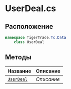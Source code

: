 
# UserDeal.cs
## Расположение
```csharp
namespace TigerTrade.Tc.Data  
    class UserDeal
```

## Методы
| Название | Описание |
| --- | --- |
| [`UserDeal`](./Методы/UserDeal.md) | *Описание* |
